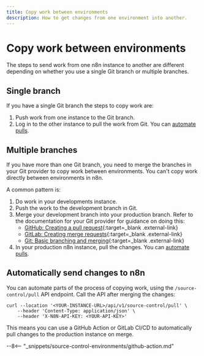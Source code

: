 ```yaml
---
title: Copy work between environments
description: How to get changes from one environment into another.
---
```


# Copy work between environments

The steps to send work from one n8n instance to another are different depending on whether you use a single Git branch or multiple branches.

## Single branch

If you have a single Git branch the steps to copy work are:

1. Push work from one instance to the Git branch.
1. Log in to the other instance to pull the work from Git. You can [automate pulls](#automatically-send-changes-to-n8n).

## Multiple branches

If you have more than one Git branch, you need to merge the branches in your Git provider to copy work between environments. You can't copy work directly between environments in n8n. 

A common pattern is:

1. Do work in your developments instance.
1. Push the work to the development branch in Git.
1. Merge your development branch into your production branch.	Refer to the documentation for your Git provider for guidance on doing this:  
	* [GitHub: Creating a pull request](https://docs.github.com/en/pull-requests/collaborating-with-pull-requests/proposing-changes-to-your-work-with-pull-requests/creating-a-pull-request){:target=_blank .external-link}
	* [GitLab: Creating merge requests](https://docs.gitlab.com/ee/user/project/merge_requests/creating_merge_requests.html){:target=_blank .external-link}
	* [Git: Basic branching and merging](https://git-scm.com/book/en/v2/Git-Branching-Basic-Branching-and-Merging){:target=_blank .external-link}
1. In your production n8n instance, pull the changes. You can [automate pulls](#automatically-send-changes-to-n8n).

## Automatically send changes to n8n

You can automate parts of the process of copying work, using the `/source-control/pull` API endpoint. Call the API after merging the changes:

```curl
curl --location '<YOUR-INSTANCE-URL>/api/v1/source-control/pull' \
	--header 'Content-Type: application/json' \
	--header 'X-N8N-API-KEY: <YOUR-API-KEY>'
```

This means you can use a GitHub Action or GitLab CI/CD to automatically pull changes to the production instance on merge.

--8<-- "_snippets/source-control-environments/github-action.md"

